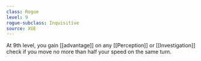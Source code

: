 ```yaml
---
class: Rogue
level: 9
rogue-subclass: Inquisitive
source: XGE
---
```


At 9th level, you gain [[advantage]] on any [[Perception]] or [[Investigation]] check if you move no more than half your speed on the same turn.
